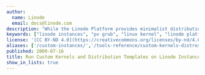 ```yaml
---
author:
  name: Linode
  email: docs@linode.com
description: "While the Linode Platform provides minimalist distribution templates and kernels complied to support the Linode's infrastructure explicitly, it is possible to deploy custom distributions and kernels within the context of the Linode Platform. These documents explore booting into a kernel of your choosing, and the procedure for creating and uploading custom distributions to run in your Linode instance."
keywords: ["linode instances", "pv grub", "linux kernel", "linode platform", "linux distributions"]
license: '[CC BY-ND 4.0](https://creativecommons.org/licenses/by-nd/4.0)'
aliases: ['/custom-instances/','/tools-reference/custom-kernels-distros/']
published: 2009-07-16
title: Run Custom Kernels and Distribution Templates on Linode Instances
show_in_lists: true
---
```



